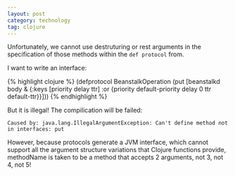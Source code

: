 ```yaml
---
layout: post
category: technology
tag: clojure
---
```


Unfortunately, we cannot use destruturing or rest arguments
in the specification of those methods within the `def protocol`
from.

I want to write an interface:

{% highlight clojure %}
(defprotocol BeanstalkOperation
 (put [beanstalkd body & {:keys [priority delay ttr]
                          :or {priority default-priority
                               delay 0
                               ttr default-ttr}}]))
{% endhighlight %}

But it is illegal! The compilication will be failed:

    Caused by: java.lang.IllegalArgumentException: Can't define method not in interfaces: put

However, because protocols generate a JVM interface, which
cannot support all the argument structure variations that
Clojure functions provide, methodName is taken to be a
method that accepts 2 arguments, not 3, not 4, not 5!
